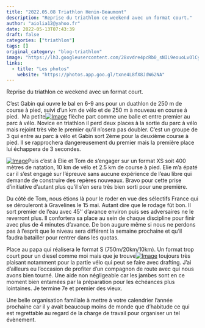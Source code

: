 ```yaml
---
title: "2022.05.08 Triathlon Henin-Beaumont"
description: "Reprise du triathlon ce weekend avec un format court."
author: "aiolia12@yahoo.fr"
date: 2022-05-13T07:43:39
draft: false
categories: ["triathlon"]
tags: []
original_category: "blog-triathlon"
image: "https://lh3.googleusercontent.com/28xvdre4pcRb0_sNIL9eouoLvOlCyBSGR1f2XtywLpBIEf2FzMbXeCnPUiyOZF7CBjNLJ6eXYSshXZaReDvlc67HrYJtz0MxCG4do5CXo6C0XyrYPk0W-kM6yhJNbZrEPuZd4dtlree03Mpi-Qu4J82QKFCBJ59wHsmSOcxwr6zkraRz0n61K9m6BFifSXy4kKP_ORSc2Y4i72YBtVVwlF5n40LX-P9lYdVPsv9TggtSrSqNnlQ_B5ANNT0iez1YXMfCIPZ4gjCfwzBtdKEaWv4CxuASJuwErTHNGsWEthDjrA3B1DGFNYFucsHXWxi-tR3zeF6Jd57g9BzIemc-g73-g9XdonYVNDTkH0hG0E2u0II--_k_s7Yl8-NCxlBeCq91qMb377lS1Lrfa-dyahqFSdsIbjImowdeLL92VjqgzUtipdXmhXppIyOiFqdEwJxbMITpLT7kRICVRNpbiF2Q5fs5T7TCOeUAX6zTR_NLHfBV5itd7sSFlOH4ivkHkep6mlKPFy7PVywK9QQBUs-6hTW3U5gam_hFIe-nHIA3uq_y7PKTOEXAbjy2rMp9kypItzqLqFBm8ciUcYHmN2Wr68dcI55bGl83GR-2L_wSnQr6JBVD2ydJ_yOaswmcTYYVNTV_R_uHpZxERsPqelDhEi-jw3nXTYTwz5f2LObmjIQjHpxBnKMSjDBTnHyyH3vdURQ_oZx4C74By8sBakEnXT8AR03wwjrCMzKt89MCUNJ1VYq79CgKraq6kXI=w651-h867-no?authuser=0"
links:
  - title: "Les photos"
    website: "https://photos.app.goo.gl/txne4L8fX8JdW62NA"
---
```


Reprise du triathlon ce weekend avec un format court.

<!--more-->

C’est Gabin qui ouvre le bal en 6-9 ans pour un duathlon de 250 m de course à pied, suivi d’un km de vélo et de 250 m à nouveau en course à pied.&nbsp; Ma petite[![Image](https://lh3.googleusercontent.com/C6_Uc1H8e3RkiswCIYR6-1oL-lRO_se1KLKhKlzPS-WZCisLWNRhko9jZRNeMZhRVtGWZL_I9fZtrgUnZeTBfOgMW6W8DMR_RmWJnECcZLEUFz_AfdSfvrX9zMjlDKklhvDLE8_FYuz8OebnrtxkBmtckjVx7DBZOJ0PU_4F709G3guLM8YGkEBK6iismh-ExRzNLykIW3m7RBIRSk47N3ESn-R3jwLV_OTatHGmUzAVFWddBuvqreBGAibhaokHNFvPwTXJRvKm8nvj6Modlx5f-k0Wo6nQq7VIK6zPttexq1WpItqRhf2vGBGIfQnQ9in8jShgA5t1jkZKd_Fig-73necg2VCCSV6k8ADgoaHrkyy59Cljw3JddT1vIVj76TMGtCXaGAxZaS7Rz6ZeBi2E3EXoiHnk9Ztr3Vw3aqaYZJ3hfbghEQkM9gd7Rh_5_0wJKVCWi4S0etoWRRn6QrCHkgr5o7y3fWmWS4vd9HWh0V8LfSIJmXDlpf92w9rCfZpu6J1wQ-LnQQF_ckHJDxzF_0cnujeGAnWeMPnF_Gs9tkmtv18kC_L3bxg-uNseVYvllwCLNayH-NSwlc8DQoJhc9hROVvZZxU8p_8iBSsm54FsEuuSqwqu9BYmhLD94oH7Q6B1R2UxI7SzIOt_L6solvF8euNXVXU5CkGq6eUSKtcCzemSMqoaE7BoV5F64FCahtxuaQtyWBSISpfY4ESqSabPJecz60EV537V0gHCpx-10QWvhw3NdrxFF1k=w651-h867-no?authuser=0)](https://lh3.googleusercontent.com/C6_Uc1H8e3RkiswCIYR6-1oL-lRO_se1KLKhKlzPS-WZCisLWNRhko9jZRNeMZhRVtGWZL_I9fZtrgUnZeTBfOgMW6W8DMR_RmWJnECcZLEUFz_AfdSfvrX9zMjlDKklhvDLE8_FYuz8OebnrtxkBmtckjVx7DBZOJ0PU_4F709G3guLM8YGkEBK6iismh-ExRzNLykIW3m7RBIRSk47N3ESn-R3jwLV_OTatHGmUzAVFWddBuvqreBGAibhaokHNFvPwTXJRvKm8nvj6Modlx5f-k0Wo6nQq7VIK6zPttexq1WpItqRhf2vGBGIfQnQ9in8jShgA5t1jkZKd_Fig-73necg2VCCSV6k8ADgoaHrkyy59Cljw3JddT1vIVj76TMGtCXaGAxZaS7Rz6ZeBi2E3EXoiHnk9Ztr3Vw3aqaYZJ3hfbghEQkM9gd7Rh_5_0wJKVCWi4S0etoWRRn6QrCHkgr5o7y3fWmWS4vd9HWh0V8LfSIJmXDlpf92w9rCfZpu6J1wQ-LnQQF_ckHJDxzF_0cnujeGAnWeMPnF_Gs9tkmtv18kC_L3bxg-uNseVYvllwCLNayH-NSwlc8DQoJhc9hROVvZZxU8p_8iBSsm54FsEuuSqwqu9BYmhLD94oH7Q6B1R2UxI7SzIOt_L6solvF8euNXVXU5CkGq6eUSKtcCzemSMqoaE7BoV5F64FCahtxuaQtyWBSISpfY4ESqSabPJecz60EV537V0gHCpx-10QWvhw3NdrxFF1k=w651-h867-no?authuser=0) flèche part comme une balle et entre premier au parc à vélo. Novice en triathlon il perd deux places à la sortie du parc à vélo mais rejoint très vite le premier qu’il n’osera pas doubler. C’est un groupe de 3 qui entre au parc à vélo et Gabin sort 2ème pour la deuxième course à pied. Il se rapprochera dangereusement du premier mais la première place lui échappera de 3 secondes.

[![Image](https://lh3.googleusercontent.com/rWPLB4CIyvyGSD3blgQbpcxDbQp11a-dy1WBu5tcZdKzX4lX_tj_hq4gp40IIToStSiQhbaeew6niv1Zo0B9RvPhDvjai6AgtS2SFTt4Xe56LYZ54u3-wRo6hZ1mRa3jNs-z4FMX8mJecXE1dnm8EjHGhcX5WeQcmL447ff_jYLXpRcjdGyYFPOQrTaYSvfWA-2bKt9VEeqxLdcHNLSM6tCSM3onrSvSw7QJMYNgUjUyMA-TMAUKR356svFaTGMRnpcsbz9fovP7C2BuT0ErDzkdWKsh3fPHz7-76BYdw-x9txbHfRtcTI6JrNQwdpNy-KpkKRM87TJJsdAxSdMjW1qkC4sSMMvPM67_Koe5MSJ1xKPYrSr2NOk9F51qvoOapwZL7sHtfj6f6Y17CpVcr2sxzX58gJdlw4EtFQ4_ix45Blh9GP4WdSNMj75HTQb1_5IGD9UMkEBiHewVlBrBACuKjRg0HdrEZK_2jn-3QH8AdSKs7WoYKGMRHdNTz0utOHM9FZqiHUAMwV3FTu_ZYbhUihuTHJeDG-nwgm2p4TvOUibQGO4MLYY-7Bv0Pu7exREntVEz2Zg1i0bEcWH_QBQkxd6kEPxGFo6R7P93MFVwQnfCsWSmwaGhWXgFsvS5C3VQMzINFNXla-LdXqDFsHMo5rJ9gqGq9VzVBkSwFun83RjG-1zxoqXIj7VjhVGo97LjQ1pjNP7HHHLXUm9SwDhBoz2k1-t9xRZLqt4gZYu0XHgohhoQPd4qnlcn6KY=w651-h867-no?authuser=0)](https://lh3.googleusercontent.com/rWPLB4CIyvyGSD3blgQbpcxDbQp11a-dy1WBu5tcZdKzX4lX_tj_hq4gp40IIToStSiQhbaeew6niv1Zo0B9RvPhDvjai6AgtS2SFTt4Xe56LYZ54u3-wRo6hZ1mRa3jNs-z4FMX8mJecXE1dnm8EjHGhcX5WeQcmL447ff_jYLXpRcjdGyYFPOQrTaYSvfWA-2bKt9VEeqxLdcHNLSM6tCSM3onrSvSw7QJMYNgUjUyMA-TMAUKR356svFaTGMRnpcsbz9fovP7C2BuT0ErDzkdWKsh3fPHz7-76BYdw-x9txbHfRtcTI6JrNQwdpNy-KpkKRM87TJJsdAxSdMjW1qkC4sSMMvPM67_Koe5MSJ1xKPYrSr2NOk9F51qvoOapwZL7sHtfj6f6Y17CpVcr2sxzX58gJdlw4EtFQ4_ix45Blh9GP4WdSNMj75HTQb1_5IGD9UMkEBiHewVlBrBACuKjRg0HdrEZK_2jn-3QH8AdSKs7WoYKGMRHdNTz0utOHM9FZqiHUAMwV3FTu_ZYbhUihuTHJeDG-nwgm2p4TvOUibQGO4MLYY-7Bv0Pu7exREntVEz2Zg1i0bEcWH_QBQkxd6kEPxGFo6R7P93MFVwQnfCsWSmwaGhWXgFsvS5C3VQMzINFNXla-LdXqDFsHMo5rJ9gqGq9VzVBkSwFun83RjG-1zxoqXIj7VjhVGo97LjQ1pjNP7HHHLXUm9SwDhBoz2k1-t9xRZLqt4gZYu0XHgohhoQPd4qnlcn6KY=w651-h867-no?authuser=0)Puis c’est à Elie et Tom de s’engager sur un format XS soit 400 mètres de natation, 10 km de vélo et 2.5 km de course à pied. Elie m’a épaté car il s’est engagé sur l’épreuve sans aucune expérience de l’eau libre qui demande de construire des repères nouveaux. Bravo pour cette prise d’initiative d’autant plus qu’il s’en sera très bien sorti pour une première.

Du côté de Tom, nous étions là pour le roder en vue des sélectifs France qui se dérouleront à Gravelines le 15 mai. Autant dire que le rodage fût bon. Il sort premier de l’eau avec 45’’ d’avance environ puis ses adversaires ne le reverront plus. Il confortera sa place au sein de chaque discipline pour finir avec plus de 4 minutes d’avance. De bon augure même si nous ne perdons pas à l’esprit que le niveau sera différent la semaine prochaine et qu’il faudra batailler pour rentrer dans les quotas.

Place au papa qui réalisera le format S (750m/20km/10km). Un format trop court pour un diesel comme moi mais que je trouve[![Image](https://lh3.googleusercontent.com/Xv_6VbTp_CEPDm3BBaU0fj8zRHE9Eetmdff7tkf-846S_jwfw_8EZ--WTdg9o-8xpxUqJoOsBjJ4ltjkMp519uvc-YmAFc19ucifjUXNxvb38L3d0T0eyxc6h-RBxbhvOl4-XDgCWkLC_VSyNOSM4fh_oB_1iusnBVtpUo43QRgyYVEx-zaQblInz6JcKsyusQ39PVRIyHDoK_NQcHvkoZDcNyr8g27gJoNPgE7e_RWTs7sSRr2dM7yP6TwBgFt6z_1KqWT3r_ZGjIHRl3vS_LVgokbBNgH96De6SZaoFY3L-2N-n-YbCMlg2u9IVaAjqyBb0EeGKUBqM75hsA5Q81U7XJMTd_OQI_2Y5Ft4l3Ln0ynWY9H2GJL_pcpYDSjmKOoj8Dt8gHVB2rVhGTyLCX6gJyIQ0M_QLfnw-8aanc8Kq5SXB8U3XZTOZJMDARGmoQbbIkk3nlBtin_5__oVnsFd1FymUfux-an43DZmpz7J4pDXRLA-nuONfVE0stz9NHNKVBowQUtmXgUlKBQ-T1yrp-cLfi1he49z0U_CoBKmWygG5y1GWkpBTB0lAejyNRWsu6fC1CP1uLPPc64PPg-hrBm_QQNTpzK7fHCR8uWbgS_vjtVw7J2nXXDIAhpLuWllzCPK6QzFpJEgUqVW_RkYVO3eZ5JU7fwZJykbBMpP3mhzplzH4-PNAfmvhZeG94zkWRK4GDMrX5D01Wrqen14BGpSwcMoX8cXRFvAd7X5Lefsh8ZZqyRnOhN0JR0=w1062-h478-no?authuser=0)](https://lh3.googleusercontent.com/Xv_6VbTp_CEPDm3BBaU0fj8zRHE9Eetmdff7tkf-846S_jwfw_8EZ--WTdg9o-8xpxUqJoOsBjJ4ltjkMp519uvc-YmAFc19ucifjUXNxvb38L3d0T0eyxc6h-RBxbhvOl4-XDgCWkLC_VSyNOSM4fh_oB_1iusnBVtpUo43QRgyYVEx-zaQblInz6JcKsyusQ39PVRIyHDoK_NQcHvkoZDcNyr8g27gJoNPgE7e_RWTs7sSRr2dM7yP6TwBgFt6z_1KqWT3r_ZGjIHRl3vS_LVgokbBNgH96De6SZaoFY3L-2N-n-YbCMlg2u9IVaAjqyBb0EeGKUBqM75hsA5Q81U7XJMTd_OQI_2Y5Ft4l3Ln0ynWY9H2GJL_pcpYDSjmKOoj8Dt8gHVB2rVhGTyLCX6gJyIQ0M_QLfnw-8aanc8Kq5SXB8U3XZTOZJMDARGmoQbbIkk3nlBtin_5__oVnsFd1FymUfux-an43DZmpz7J4pDXRLA-nuONfVE0stz9NHNKVBowQUtmXgUlKBQ-T1yrp-cLfi1he49z0U_CoBKmWygG5y1GWkpBTB0lAejyNRWsu6fC1CP1uLPPc64PPg-hrBm_QQNTpzK7fHCR8uWbgS_vjtVw7J2nXXDIAhpLuWllzCPK6QzFpJEgUqVW_RkYVO3eZ5JU7fwZJykbBMpP3mhzplzH4-PNAfmvhZeG94zkWRK4GDMrX5D01Wrqen14BGpSwcMoX8cXRFvAd7X5Lefsh8ZZqyRnOhN0JR0=w1062-h478-no?authuser=0) toujours très plaisant notamment pour la partie vélo qui peut se faire avec drafting. J’ai d’ailleurs eu l’occasion de profiter d’un compagnon de route avec qui nous avons bien tourné. Une aide non négligeable car les jambes sont en ce moment bien entamées par la préparation pour les échéances plus lointaines. Je termine 7e et premier des vieux.

Une belle organisation familiale à mettre à votre calendrier l’année prochaine car il y avait beaucoup moins de monde que d’habitude ce qui est regrettable au regard de la charge de travail pour organiser un tel évènement.&nbsp;